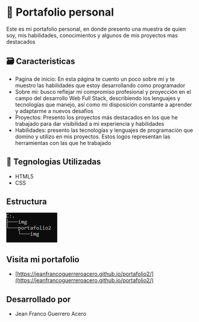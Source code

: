 # :page_facing_up: Portafolio personal

Este es mi portafolio personal, en donde presento una muestra de quien soy, mis habilidades, conocimientos y algunos de mis proyectos mas destacados

## :card_file_box: Caracteristicas
- Pagina de inicio: En esta página te cuento un poco sobre mí y te muestro las habilidades que estoy desarrollando como programador
- Sobre mi: busco reflejar mi compromiso profesional y proyección en el campo del desarrollo Web Full Stack, describiendo los lenguajes y tecnologías que manejo, así como mi disposición constante a aprender y adaptarme a nuevos desafíos
- Proyectos: Presento los proyectos más destacados en los que he trabajado para dar visibilidad a mi experiencia y habilidades
- Habilidades: presento las tecnologías y lenguajes de programación que domino y utilizo en mis proyectos. Estos logos representan las herramientas con las que he trabajado

## :wrench: Tegnologias Utilizadas
- HTML5
- CSS

## Estructura
![Texto alternativo de la imagen](./img/estructura.png)

## Visita mi portafolio
- [https://jeanfrancoguerreroacero.github.io/portafolio2/](https://jeanfrancoguerreroacero.github.io/portafolio2/)

## Desarrollado por
- Jean Franco Guerrero Acero
